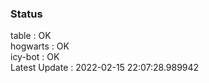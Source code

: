 ### Status


table : OK  
hogwarts : OK  
icy-bot : OK  
Latest Update : 2022-02-15 22:07:28.989942
